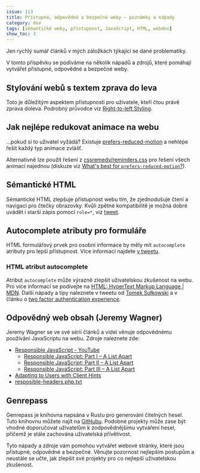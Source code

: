 ```yaml
---
issue: 113
title: Přístupné, odpovědné a bezpečné weby – poznámky a nápady
category: dev
tags: [sémantické weby, přístupnost, JavaScript, HTML, webdev]
show_toc: 3
---
```


Jen rychlý sumář článků v mých záložkách týkající se dané problematiky.

<!--more-->

V tomto příspěvku se podíváme na několik nápadů a zdrojů, které
pomáhají vytvářet přístupné, odpovědné a bezpečné weby.

## Stylování webů s textem zprava do leva

Toto je důležitým aspektem přístupnosti pro
uživatele, kteří čtou právě zprava doleva. Podrobný
průvodce viz [Right-to-left Styling](https://rtlstyling.com/posts/rtl-styling).

## Jak nejlépe redukovat animace na webu
…pokud si to uživatel vyžádá? Existuje [prefers-reduced-motion](https://developer.mozilla.org/en-US/docs/Web/CSS/@media/prefers-reduced-motion)
a nehlépe řešit každý typ animace zvlášť.

Alternativně lze použít řešení z [cssremedy/reminders.css](https://github.com/jensimmons/cssremedy/blob/af14bf33097668201441cafabe02072143fcb364/css/reminders.css#L65)
pro řešení všech animací najednou
(diskuze viz [What's best for `prefers-reduced-motion`?](https://github.com/jensimmons/cssremedy/issues/11)).

## Sémantické HTML

Sémantické HTML zlepšuje přístupnost webu tím, že
zjednodušuje čtení a navigaci pro čtečky obrazovky.
Kvůli zpětné kompatibilitě je možná dobré uvádět
i starší zápis pomocí `role=*`, viz [tweet](https://twitter.com/jaandrle/status/1364168178335637510).

## Autocomplete atributy pro formuláře

HTML formulářový prvek pro osobní informace by měly mít
`autocomplete` atributy pro lepší přístupnost. Více informací
najdete [v tweetu](https://twitter.com/rleggos/status/1376576027544158213).

### HTML atribut autocomplete

Atribut `autocomplete` může výrazně zlepšit uživatelskou
zkušenost na webu. Pro více informací se podívejte na
[HTML: HyperText Markup Language | MDN](https://developer.mozilla.org/en-US/docs/Web/HTML/Attributes/autocomplete).
Další nápady a tipy naleznete v tweetu od
[Tomek Sułkowski](https://mobile.twitter.com/sulco/status/1320700982943223808)
a v článku o
[two factor authentication experience](https://www.twilio.com/blog/html-attributes-two-factor-authentication-autocomplete).

## Odpovědný web obsah (Jeremy Wagner)

Jeremy Wagner se ve své sérii článků a videí věnuje
odpovědnému používání JavaScriptu na webu. Zdroje naleznete zde:
- [Responsible JavaScript - YouTube](https://www.youtube.com/watch?v=5Dn3N3exIns&list=WL&index=41)
	- [Responsible JavaScript: Part I – A List Apart](https://alistapart.com/article/responsible-javascript-part-1/)
	- [Responsible JavaScript: Part II – A List Apart](https://alistapart.com/article/responsible-javascript-part-2/)
	- [Responsible JavaScript: Part III – A List Apart](https://alistapart.com/article/responsible-javascript-part-3/)
- [Adapting to Users with Client Hints](https://web.dev/performance-optimizing-content-efficiency-client-hints/)
- [resposible-headers.php.txt](https://github.com/jaandrle/jaandrle.github.io/files/6295922/resposible-headers.php.txt)

## Genrepass

Genrepass je knihovna napsána v Rustu pro generování čitelných hesel. Tuto knihovnu
můžete najít na [GitHubu](https://github.com/AlexChaplinBraz/genrepass).
Podobné projekty může zase být vhodné doporučovat uživatelům
k zodpovědnějšímu vytváření hesel, přičemž je stále zachována
uživatelská přívětivost.

Tyto nápady a zdroje vám pomohou vytvářet webové stránky, které
jsou přístupné, odpovědné a bezpečné. Věnujte pozornost
nejlepším postupům a neustále se učte, jak zlepšit své
projekty pro co nejlepší uživatelskou zkušenost.
